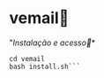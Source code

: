 # vemail📧

"*Instalação e acesso🔌**
```git clone https://github.com/Swag666baby/vemail
cd vemail
bash install.sh```
